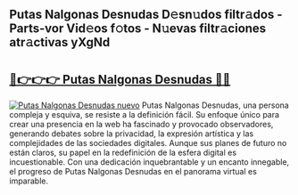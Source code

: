 ## Putas Nalgonas Desnudas D𝚎sn𝚞dos filtr𝚊dos - Parts-vor Vid𝚎os f𝚘tos - N𝚞evas filtr𝚊ciones atr𝚊ctivas yXgNd

# <h2><a href="http://mb5uk4j.tromn.icu/?c=Putas+Nalgonas+Desnudas">🔗👉👉👉 Putas Nalgonas Desnudas 🔗🔗</a></h2>

[![Putas Nalgonas Desnudas nuevo](https://i.imgur.com/pEAQMta.gif)](http://mb5uk4j.tromn.icu/?c=Putas+Nalgonas+Desnudas)
Putas Nalgonas Desnudas, una persona compleja y esquiva, se resiste a la definición fácil. Su enfoque único para crear una presencia en la web ha fascinado y provocado observadores, generando debates sobre la privacidad, la expresión artística y las complejidades de las sociedades digitales. Aunque sus planes de futuro no están claros, su papel en la redefinición de la esfera digital es incuestionable. Con una dedicación inquebrantable y un encanto innegable, el progreso de Putas Nalgonas Desnudas en el panorama virtual es imparable.
